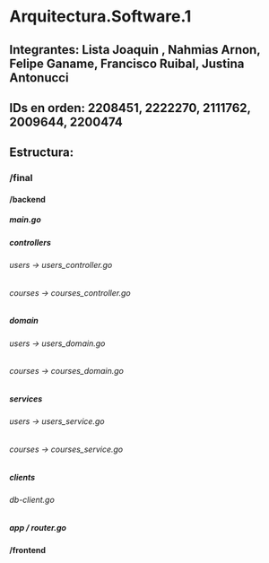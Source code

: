 # Arquitectura.Software.1
## Integrantes: Lista Joaquin , Nahmias Arnon, Felipe Ganame, Francisco Ruibal, Justina Antonucci
## IDs en orden: 2208451, 2222270, 2111762, 2009644, 2200474

## Estructura:
### /final
#### /backend
##### main.go
##### controllers
###### users -> users_controller.go
###### courses -> courses_controller.go
##### domain
###### users -> users_domain.go
###### courses -> courses_domain.go
##### services
###### users -> users_service.go
###### courses -> courses_service.go
##### clients
###### db-client.go
##### app / router.go
#### /frontend 

               
